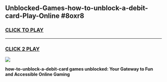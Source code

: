
## Unblocked-Games-how-to-unblock-a-debit-card-Play-Online #8oxr8
<h3>
<a href="https://news.freeplayer.one?title=how-to-unblock-a-debit-card&ref=3">CLICK TO PLAY</a></h3>
<hr>

<h3>
<a href="https://news.freeplayer.one?title=how-to-unblock-a-debit-card&ref=3">CLICK 2 PLAY</a>
  
</h3>

<a href="https://news.freeplayer.one?title=how-to-unblock-a-debit-card&ref=3"><img src="https://clearcache.store/games.png"></a>


**how-to-unblock-a-debit-card games unblocked: Your Gateway to Fun and Accessible Online Gaming**
